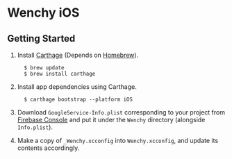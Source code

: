 # Wenchy iOS

## Getting Started

1. Install [Carthage](https://github.com/Carthage/Carthage) (Depends on [Homebrew](https://brew.sh)).

    ```
      $ brew update
      $ brew install carthage
    ```

2. Install app dependencies using Carthage.

    ```
      $ carthage bootstrap --platform iOS
    ```

3. Download `GoogleService-Info.plist` corresponding to your project from [Firebase Console](https://console.firebase.google.com) and put it under the `Wenchy` directory (alongside `Info.plist`).

4. Make a copy of `_Wenchy.xcconfig` into `Wenchy.xcconfig`, and update its contents accordingly.
